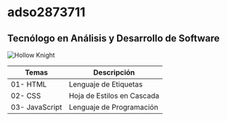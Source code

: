 # adso2873711

## Tecnólogo en Análisis y Desarrollo de Software 

![Hollow Knight](http://tinyurl.com/pnn2eaz8)

| Temas | Descripción |
| ----- | ----------- |
| 01- HTML| Lenguaje de Etiquetas |
| 02- CSS| Hoja de Estilos en Cascada |
| 03- JavaScript| Lenguaje de Programación |
